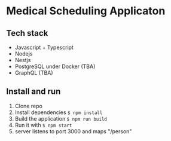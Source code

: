 # Medical Scheduling Applicaton  

## Tech stack
- Javascript + Typescript  
- Nodejs  
- Nestjs
- PostgreSQL under Docker (TBA)
- GraphQL (TBA)

## Install and run  
1. Clone repo  
2. Install dependencies ```$ npm install```  
3. Build the application ```$ npm run build```  
4. Run it with ```$ npm start``` 
4. server listens to port 3000 and maps "/person"
